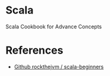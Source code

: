 # Scala

Scala Cookbook for Advance Concepts

# References
- [Github rockthejvm / scala-beginners](https://github.com/rockthejvm/scala-beginners)